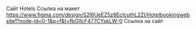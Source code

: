 Сайт Hotels
Ссылка на макет https://www.figma.com/design/S2l6UeEZ5z8EcIcuthL2ZI/Hotelbookingwebsite1?node-id=0-1&p=f&t=fbGIIcF477CYskLW-0
Ссылка на сайт 
